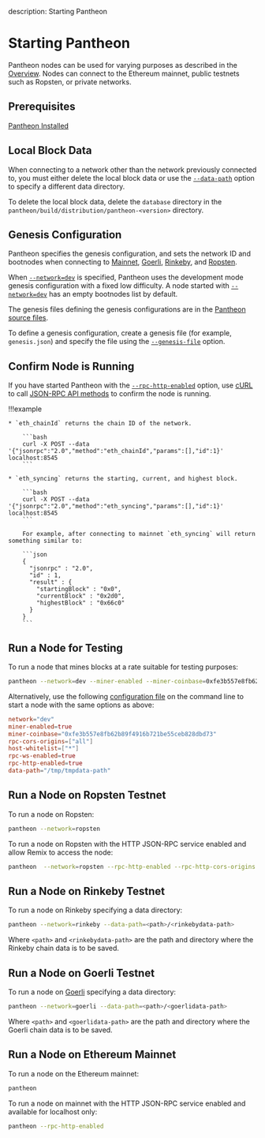 description: Starting Pantheon
<!--- END of page meta data -->

# Starting Pantheon

Pantheon nodes can be used for varying purposes as described in the [Overview](../index.md).
Nodes can connect to the Ethereum mainnet, public testnets such as Ropsten, or private networks.

## Prerequisites

[Pantheon Installed](../Installation/Overview.md)

## Local Block Data

When connecting to a network other than the network previously connected to, you must either delete the local block data 
or use the [`--data-path`](../Reference/Pantheon-CLI-Syntax.md#data-path) option to specify a different data directory. 

To delete the local block data, delete the `database` directory in the `pantheon/build/distribution/pantheon-<version>` directory.

## Genesis Configuration 

Pantheon specifies the genesis configuration, and sets the network ID and bootnodes when connecting 
to [Mainnet](#run-a-node-on-ethereum-mainnet), [Goerli](#run-a-node-on-goerli-testnet), [Rinkeby](#run-a-node-on-rinkeby-testnet), and [Ropsten](#run-a-node-on-ropsten-testnet). 

When [`--network=dev`](../Reference/Pantheon-CLI-Syntax.md#network) is specified, Pantheon uses the 
development mode genesis configuration with a fixed low difficulty.
A node started with [`--network=dev`](../Reference/Pantheon-CLI-Syntax.md#network) has an empty bootnodes list by default.

The genesis files defining the genesis configurations are in the [Pantheon source files](https://github.com/PegaSysEng/pantheon/tree/master/config/src/main/resources). 

To define a genesis configuration, create a genesis file (for example, `genesis.json`) and specify the file 
using the [`--genesis-file`](../Reference/Pantheon-CLI-Syntax.md#genesis-file) option.

## Confirm Node is Running

If you have started Pantheon with the [`--rpc-http-enabled`](../Reference/Pantheon-CLI-Syntax.md#rpc-http-enabled) option, use [cURL](https://curl.haxx.se/) to 
call [JSON-RPC API methods](../Reference/Pantheon-API-Methods.md) to confirm the node is running.

!!!example

    * `eth_chainId` returns the chain ID of the network. 
    
        ```bash
        curl -X POST --data '{"jsonrpc":"2.0","method":"eth_chainId","params":[],"id":1}' localhost:8545
        ```
    
    * `eth_syncing` returns the starting, current, and highest block. 
    
        ```bash
        curl -X POST --data '{"jsonrpc":"2.0","method":"eth_syncing","params":[],"id":1}' localhost:8545
        ``` 
          
        For example, after connecting to mainnet `eth_syncing` will return something similar to: 
        
        ```json
        {
          "jsonrpc" : "2.0",
          "id" : 1,
          "result" : {
            "startingBlock" : "0x0",
            "currentBlock" : "0x2d0",
            "highestBlock" : "0x66c0"
          }
        }
        ```

## Run a Node for Testing 

To run a node that mines blocks at a rate suitable for testing purposes: 

```bash
pantheon --network=dev --miner-enabled --miner-coinbase=0xfe3b557e8fb62b89f4916b721be55ceb828dbd73 --rpc-http-cors-origins="all" --host-whitelist="*" --rpc-ws-enabled --rpc-http-enabled --data-path=/tmp/tmpDatdir
```

Alternatively, use the following [configuration file](../Configuring-Pantheon/Using-Configuration-File.md) 
on the command line to start a node with the same options as above: 
```toml
network="dev"
miner-enabled=true
miner-coinbase="0xfe3b557e8fb62b89f4916b721be55ceb828dbd73"
rpc-cors-origins=["all"]
host-whitelist=["*"]
rpc-ws-enabled=true
rpc-http-enabled=true
data-path="/tmp/tmpdata-path"
```

## Run a Node on Ropsten Testnet 

To run a node on Ropsten: 

```bash
pantheon --network=ropsten
```

To run a node on Ropsten with the HTTP JSON-RPC service enabled and allow Remix to access the node: 

```bash
pantheon  --network=ropsten --rpc-http-enabled --rpc-http-cors-origins "http://remix.ethereum.org"
```
    
## Run a Node on Rinkeby Testnet

To run a node on Rinkeby specifying a data directory: 

```bash
pantheon --network=rinkeby --data-path=<path>/<rinkebydata-path>
```
Where `<path>` and `<rinkebydata-path>` are the path and directory where the Rinkeby chain data is to be saved.

## Run a Node on Goerli Testnet

To run a node on [Goerli](https://github.com/goerli/testnet) specifying a data directory: 

```bash
pantheon --network=goerli --data-path=<path>/<goerlidata-path>
```

Where `<path>` and `<goerlidata-path>` are the path and directory where the Goerli chain data is to be saved. 
   
## Run a Node on Ethereum Mainnet 

To run a node on the Ethereum mainnet: 

```bash
pantheon
```

To run a node on mainnet with the HTTP JSON-RPC service enabled and available for localhost only: 

```bash
pantheon --rpc-http-enabled
```
